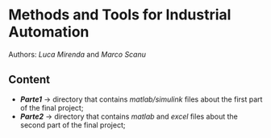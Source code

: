 # Methods and Tools for Industrial Automation

Authors: *Luca Mirenda* and *Marco Scanu*

## Content

- ***Parte1*** -> directory that contains *matlab/simulink* files about the first part of the final project;
- ***Parte2*** -> directory that contains *matlab* and *excel* files about the second part of the final project;
